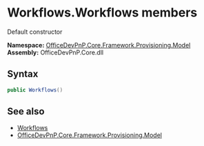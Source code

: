 # Workflows.Workflows members 
 Default constructor   

**Namespace:** [OfficeDevPnP.Core.Framework.Provisioning.Model](OfficeDevPnP.Core.Framework.Provisioning.Model.md)  
**Assembly:** OfficeDevPnP.Core.dll  
## Syntax
```C#
public Workflows()
```
## See also
- [Workflows](OfficeDevPnP.Core.Framework.Provisioning.Model.Workflows.md)
- [OfficeDevPnP.Core.Framework.Provisioning.Model](OfficeDevPnP.Core.Framework.Provisioning.Model.md)
